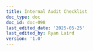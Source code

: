```yaml
---
title: Internal Audit Checklist
doc_type: doc
doc_id: doc-098
last_edited_date: '2025-05-25'
last_edited_by: Ryan Laird
version: '1.0'
---
```



